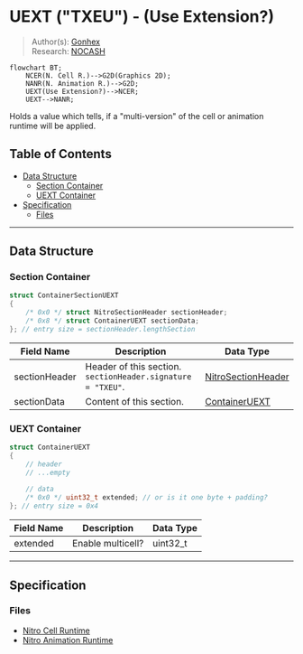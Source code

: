 # UEXT ("TXEU") - (Use Extension?)
> Author(s): [Gonhex](https://github.com/Gonhex) <br />
> Research: [NOCASH](https://problemkaputt.de)

```mermaid
flowchart BT;
    NCER(N. Cell R.)-->G2D(Graphics 2D);
    NANR(N. Animation R.)-->G2D;
    UEXT(Use Extension?)-->NCER;
    UEXT-->NANR;
```
Holds a value which tells, if a "multi-version" of the cell or animation runtime will be applied.

## Table of Contents
* [Data Structure](#data-structure)
  * [Section Container](#section-container)
  * [UEXT Container](#uext-container)
* [Specification](#specification)
  * [Files](#files)

---
## Data Structure

### Section Container
```c
struct ContainerSectionUEXT
{
    /* 0x0 */ struct NitroSectionHeader sectionHeader;
    /* 0x8 */ struct ContainerUEXT sectionData;
}; // entry size = sectionHeader.lengthSection
```
| Field Name     | Description                                                                             | Data Type    |
|----------------|-----------------------------------------------------------------------------------------|--------------|
| sectionHeader  | Header of this section. `sectionHeader.signature = "TXEU"`.   | [NitroSectionHeader](../nitro_overview.md#nitro-section-header) |
| sectionData    | Content of this section.                                                                | [ContainerUEXT](#uext-container) |

### UEXT Container
```c
struct ContainerUEXT
{
    // header
    // ...empty
    
    // data
    /* 0x0 */ uint32_t extended; // or is it one byte + padding?
}; // entry size = 0x4
```
| Field Name      | Description                                                                             | Data Type |
|-----------------|-----------------------------------------------------------------------------------------|-----------|
| extended        | Enable multicell?                                                                       | uint32_t  |

---
## Specification

### Files
* [Nitro Cell Runtime](file_ncer.md)
* [Nitro Animation Runtime](file_nanr.md)